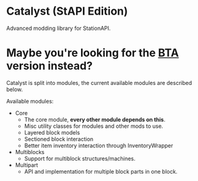 # Catalyst (StAPI Edition)

Advanced modding library for StationAPI.

# Maybe you're looking for the [BTA](https://github.com/MartinSVK12/catalyst) version instead?

Catalyst is split into modules, the current available modules are described below.

Available modules:
- Core
  - The core module, **every other module depends on this**.
  - Misc utility classes for modules and other mods to use.
  - Layered block models
  - Sectioned block interaction
  - Better item inventory interaction through InventoryWrapper
- Multiblocks
  - Support for multiblock structures/machines.
- Multipart
  - API and implementation for multiple block parts in one block.
